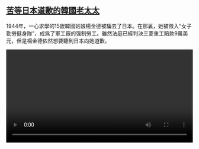 <!--1612446844000-->
[苦等日本道歉的韓國老太太](https://www.dw.com/zh/%E8%8B%A6%E7%AD%89%E6%97%A5%E6%9C%AC%E9%81%93%E6%AD%89%E7%9A%84%E9%9F%93%E5%9C%8B%E8%80%81%E5%A4%AA%E5%A4%AA/a-56455542)
------

<p>1944年，一心求學的15嵗韓國姑娘楊金德被騙去了日本。在那裏，她被徵入“女子勤勞挺身隊”，成爲了軍工廠的强制勞工。雖然法庭已經判決三菱重工賠款9萬美元，但是楊金德依然想要聽到日本向她道歉。</small></p><video src="https://tvdownloaddw-a.akamaihd.net/dwtv_video/flv/vdt_zh/2021/bchi210204_001_0310aww2koreak_sd_sor.mp4" controls style="width:100%"></video>
